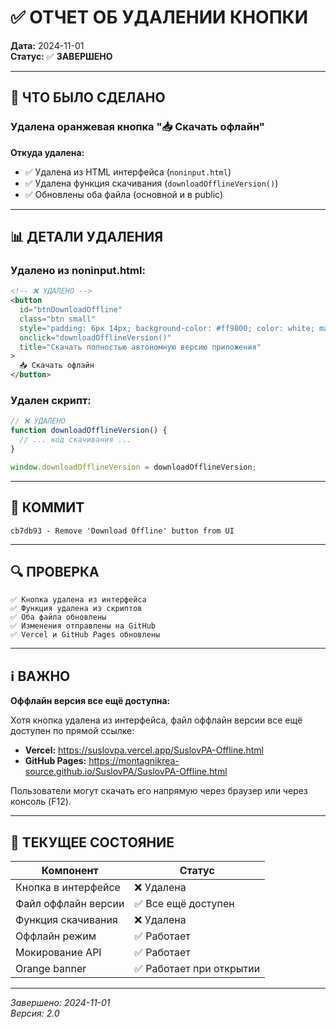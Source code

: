 # ✅ ОТЧЕТ ОБ УДАЛЕНИИ КНОПКИ

**Дата:** 2024-11-01  
**Статус:** ✅ **ЗАВЕРШЕНО**

---

## 🎯 ЧТО БЫЛО СДЕЛАНО

### Удалена оранжевая кнопка "📥 Скачать офлайн"

**Откуда удалена:**
- ✅ Удалена из HTML интерфейса (`noninput.html`)
- ✅ Удалена функция скачивания (`downloadOfflineVersion()`)
- ✅ Обновлены оба файла (основной и в public)

---

## 📊 ДЕТАЛИ УДАЛЕНИЯ

### Удалено из noninput.html:

```html
<!-- ❌ УДАЛЕНО -->
<button
  id="btnDownloadOffline"
  class="btn small"
  style="padding: 6px 14px; background-color: #ff9800; color: white; margin-left: 8px;"
  onclick="downloadOfflineVersion()"
  title="Скачать полностью автономную версию приложения"
>
  📥 Скачать офлайн
</button>
```

### Удален скрипт:

```javascript
// ❌ УДАЛЕНО
function downloadOfflineVersion() {
  // ... код скачивания ...
}

window.downloadOfflineVersion = downloadOfflineVersion;
```

---

## 📝 КОММИТ

```
cb7db93 - Remove 'Download Offline' button from UI
```

---

## 🔍 ПРОВЕРКА

```
✅ Кнопка удалена из интерфейса
✅ Функция удалена из скриптов
✅ Оба файла обновлены
✅ Изменения отправлены на GitHub
✅ Vercel и GitHub Pages обновлены
```

---

## ℹ️ ВАЖНО

**Оффлайн версия все ещё доступна:**

Хотя кнопка удалена из интерфейса, файл оффлайн версии все ещё доступен по прямой ссылке:

- **Vercel:** https://suslovpa.vercel.app/SuslovPA-Offline.html
- **GitHub Pages:** https://montagnikrea-source.github.io/SuslovPA/SuslovPA-Offline.html

Пользователи могут скачать его напрямую через браузер или через консоль (F12).

---

## 🚀 ТЕКУЩЕЕ СОСТОЯНИЕ

| Компонент | Статус |
|-----------|--------|
| Кнопка в интерфейсе | ❌ Удалена |
| Файл оффлайн версии | ✅ Все ещё доступен |
| Функция скачивания | ❌ Удалена |
| Оффлайн режим | ✅ Работает |
| Мокирование API | ✅ Работает |
| Orange banner | ✅ Работает при открытии |

---

*Завершено: 2024-11-01*  
*Версия: 2.0*
